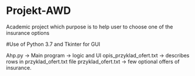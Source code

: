 # Projekt-AWD
Academic project which purpose is to help user to choose one of the insurance options

#Use of Python 3.7 and Tkinter for GUI

Ahp.py -> Main program -> logic and UI
opis_przyklad_ofert.txt -> describes rows in przyklad_ofert.txt file
przyklad_ofert.txt -> few optional offers of insurance.
